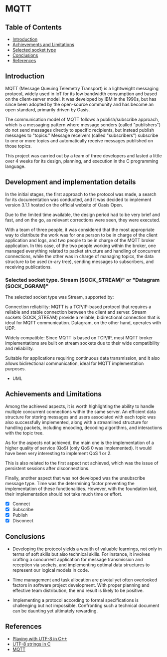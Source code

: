 # MQTT
## Table of Contents
- [Introduction](Introduction)
- [Achievements and Limitations](Achievements-and-Limitations)
- [Selected socket type](Selected-socket-type.-Stream-(SOCK_STREAM)"-or-"Datagram-(SOCK_DGRAM)")
- [Conclusions](Conclusions)
- [References](References)

## Introduction
MQTT (Message Queuing Telemetry Transport) is a lightweight messaging protocol, widely used in IoT for its low bandwidth consumption and based on the client-server model. It was developed by IBM in the 1990s, but has since been adopted by the open-source community and has become an open standard, primarily driven by Oasis.

The communication model of MQTT follows a publish/subscribe approach, which is a messaging pattern where message senders (called "publishers") do not send messages directly to specific recipients, but instead publish messages to "topics." Message receivers (called "subscribers") subscribe to one or more topics and automatically receive messages published on those topics.

This project was carried out by a team of three developers and lasted a little over 4 weeks for its design, planning, and execution in the C programming language.
## Development and implementation details
In the initial stages, the first approach to the protocol was made, a search for its documentation was conducted, and it was decided to implement version 3.1.1 hosted on the official website of Oasis Open.

Due to the limited time available, the design period had to be very brief and fast, and on the go, as relevant corrections were seen, they were executed.

With a team of three people, it was considered that the most appropriate way to distribute the work was for one person to be in charge of the client application and logs, and two people to be in charge of the MQTT broker application. In this case, of the two people working within the broker, one managed everything related to packet structure and handling of concurrent connections, while the other was in charge of managing topics, the data structure to be used (n-ary tree), sending messages to subscribers, and receiving publications.

### Selected socket type. Stream (SOCK_STREAM)" or "Datagram (SOCK_DGRAM)"

The selected socket type was Stream, supported by:

Connection reliability: MQTT is a TCP/IP-based protocol that requires a reliable and stable connection between the client and server. Stream sockets (SOCK_STREAM) provide a reliable, bidirectional connection that is ideal for MQTT communication. Datagram, on the other hand, operates with UDP.

Widely compatible: Since MQTT is based on TCP/IP, most MQTT broker implementations are built on stream sockets due to their wide compatibility and reliability.

Suitable for applications requiring continuous data transmission, and it also allows bidirectional communication, ideal for MQTT implementation purposes.

- UML
## Achievements and Limitations
Among the achieved aspects, it is worth highlighting the ability to handle multiple concurrent connections within the same server. An efficient data structure for storing messages and users associated with each topic was also successfully implemented, along with a streamlined structure for handling packets, including encoding, decoding algorithms, and interactions with the topic tree.

As for the aspects not achieved, the main one is the implementation of a higher quality of service (QoS) (only QoS 0 was implemented). It would have been very interesting to implement QoS 1 or 2.

This is also related to the first aspect not achieved, which was the issue of persistent sessions after disconnections.

Finally, another aspect that was not developed was the unsubscribe message type. Time was the determining factor preventing the implementation of these functionalities. However, with the foundation laid, their implementation should not take much time or effort.
- [X] Connect
- [X] Subscribe
- [X] Publish
- [X] Disconect
## Conclusions
- Developing the protocol yields a wealth of valuable learnings, not only in terms of soft skills but also technical skills. For instance, it involves crafting a concurrent application for message transmission and reception via sockets, and implementing optimal data structures to represent our logical models in code.

- Time management and task allocation are pivotal yet often overlooked factors in software project development. With proper planning and effective team distribution, the end result is likely to be positive.

- Implementing a protocol according to formal specifications is challenging but not impossible. Confronting such a technical document can be daunting yet ultimately rewarding.

## References
- [Playing with UTF-8 in C++](https://mobiarch.wordpress.com/2022/12/03/playing-with-utf-8-in-c/)
- [UTF-8 strings in C](https://dev.to/rdentato/utf-8-strings-in-c-1-3-42a4)
- [MQTT](http://docs.oasis-open.org/mqtt/mqtt/v3.1.1/os/mqtt-v3.1.1-os.pdf)
